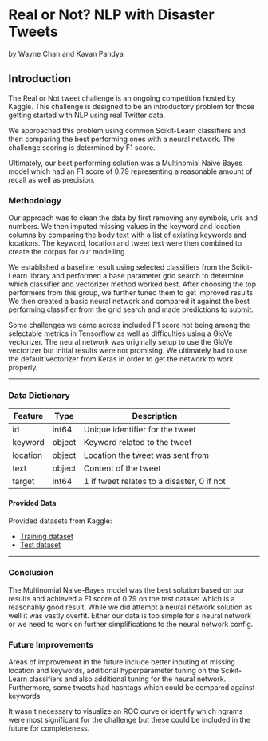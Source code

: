 # Real or Not? NLP with Disaster Tweets
by Wayne Chan and Kavan Pandya

## Introduction

The Real or Not tweet challenge is an ongoing competition hosted by Kaggle. This challenge is designed to be an introductory problem for those getting started with NLP using real Twitter data.

We approached this problem using common Scikit-Learn classifiers and then comparing the best performing ones with a neural network. The challenge scoring is determined by F1 score.

Ultimately, our best performing solution was a Multinomial Naive Bayes model which had an F1 score of 0.79 representing a reasonable amount of recall as well as precision.

### Methodology

Our approach was to clean the data by first removing any symbols, urls and numbers.  We then imputed missing values in the keyword and location columns by comparing the body text with a list of existing keywords and locations. The keyword, location and tweet text were then combined to create the corpus for our modelling.

We established a baseline result using selected classifiers from the Scikit-Learn library and performed a base parameter grid search to determine which classifier and vectorizer method worked best. After choosing the top performers from this group, we further tuned them to get improved results. We then created a basic neural network and compared it against the best performing classifier from the grid search and made predictions to submit.

Some challenges we came across included F1 score not being among the selectable metrics in Tensorflow as well as difficulties using a GloVe vectorizer. The neural network was originally setup to use the GloVe vectorizer but initial results were not promising. We ultimately had to use the default vectorizer from Keras in order to get the network to work properly.

---

### Data Dictionary

|Feature|Type|Description|
|---|---|---|
|id|int64|Unique identifier for the tweet|
|keyword|object|Keyword related to the tweet|
|location|object|Location the tweet was sent from|
|text|object|Content of the tweet|
|target|int64|1 if tweet relates to a disaster, 0 if not|

#### Provided Data

Provided datasets from Kaggle:

- [Training dataset](./train.csv)
- [Test dataset](./test.csv)

---

### Conclusion

The Multinomial Naive-Bayes model was the best solution based on our results and achieved a F1 score of 0.79 on the test dataset which is a reasonably good result. While we did attempt a neural network solution as well it was vastly overfit. Either our data is too simple for a neural network or we need to work on further simplifications to the neural network config.

### Future Improvements

Areas of improvement in the future include better inputing of missing location and keywords, additional hyperparameter tuning on the Scikit-Learn classifiers and also additional tuning for the neural network. Furthermore, some tweets had hashtags which could be compared against keywords.

It wasn't necessary to visualize an ROC curve or identify which ngrams were most significant for the challenge but these could be included in the future for completeness.
